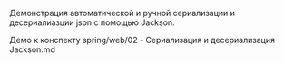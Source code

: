 Демонстрация автоматической и ручной сериализации и десериалиазции json с помощью Jackson.

Демо к конспекту spring/web/02 - Сериализация и десериализация Jackson.md